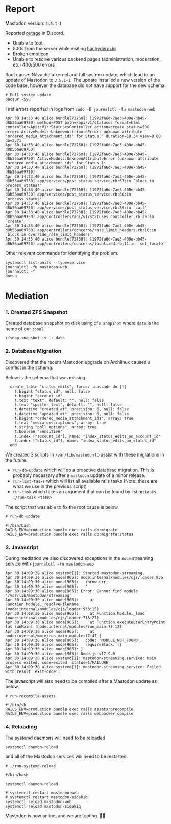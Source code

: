 # Report

Mastodon version: `3.5.1-1`

Reported [outage](https://discordapp.com/channels/858148454953254943/970021502164557876/970045392433582160) in Discord.

 - Unable to toot
 - 500s from the server while visiting [hachyderm.io](https://hachyderm.io)
 - Broken emoticon 
 - Unable to resolve various backend pages (administration, moderation, etc) 400/500 errors

Root cause: Nóva did a kernel and full system update, which lead to an update of Mastodon to `3.5.1-1`. The update installed a new version of the code base, however the database did not have support for the new schema.

```
# Full system update
pacaur -Syu
```

First errors reported in logs from `sudo -E journalctl -fu mastodon-web`

```
Apr 30 14:33:40 alice bundle[72760]: [1972fa6d-7ae3-400e-bb45-d8b56aa69750] method=POST path=/api/v1/statuses format=html controller=Api::V1::StatusesController action=create status=500 error='ActiveModel::UnknownAttributeError: unknown attribute 'ordered_media_attachment_ids' for Status.' duration=18.34 view=0.00 db=2.71
Apr 30 14:33:40 alice bundle[72760]: [1972fa6d-7ae3-400e-bb45-d8b56aa69750]
Apr 30 14:33:40 alice bundle[72760]: [1972fa6d-7ae3-400e-bb45-d8b56aa69750] ActiveModel::UnknownAttributeError (unknown attribute 'ordered_media_attachment_ids' for Status.):
Apr 30 14:33:40 alice bundle[72760]: [1972fa6d-7ae3-400e-bb45-d8b56aa69750]
Apr 30 14:33:40 alice bundle[72760]: [1972fa6d-7ae3-400e-bb45-d8b56aa69750] app/services/post_status_service.rb:67:in `block in process_status!'
Apr 30 14:33:40 alice bundle[72760]: [1972fa6d-7ae3-400e-bb45-d8b56aa69750] app/services/post_status_service.rb:66:in `process_status!'
Apr 30 14:33:40 alice bundle[72760]: [1972fa6d-7ae3-400e-bb45-d8b56aa69750] app/services/post_status_service.rb:39:in `call'
Apr 30 14:33:40 alice bundle[72760]: [1972fa6d-7ae3-400e-bb45-d8b56aa69750] app/controllers/api/v1/statuses_controller.rb:39:in `create'
Apr 30 14:33:40 alice bundle[72760]: [1972fa6d-7ae3-400e-bb45-d8b56aa69750] app/controllers/concerns/rate_limit_headers.rb:10:in `block in override_rate_limit_headers'
Apr 30 14:33:40 alice bundle[72760]: [1972fa6d-7ae3-400e-bb45-d8b56aa69750] app/controllers/concerns/localized.rb:11:in `set_locale'
```

Other relevant commands for identifying the problem.

```
systemctl list-units --type=service
journalctl -fu mastodon-web
journalctl -f
dmesg
```

# Mediation 

### 1. Created ZFS Snapshot

Created database snapshot on disk using `zfs snapshot` where `data` is the name of our `zpool`.

```
zfsnap snapshot -v -r data
```

### 2. Database Migration

Discovered that the recent Mastodon upgrade on Archlinux caused a conflict in the [schema](https://github.com/mastodon/mastodon/blob/main/db/schema.rb). 

Below is the schema that was missing.

```
  create_table "status_edits", force: :cascade do |t|
    t.bigint "status_id", null: false
    t.bigint "account_id"
    t.text "text", default: "", null: false
    t.text "spoiler_text", default: "", null: false
    t.datetime "created_at", precision: 6, null: false
    t.datetime "updated_at", precision: 6, null: false
    t.bigint "ordered_media_attachment_ids", array: true
    t.text "media_descriptions", array: true
    t.string "poll_options", array: true
    t.boolean "sensitive"
    t.index ["account_id"], name: "index_status_edits_on_account_id"
    t.index ["status_id"], name: "index_status_edits_on_status_id"
  end
```

We created 3 scripts in `/var/lib/mastodon` to assist with these migrations in the future.

 - `run-db-update` which will do a proactive database migration. This is probably necessary after a `mastodon` update of a minor release.
 - `run-list-tasks` which will list all available rails tasks (Note: these are what we use in the previous script)
 - `run-task` which takes an argument that can be found by listing tasks `./run-task <task>`

The script that was able to fix the root cause is below.

```
# run-db-update

#!/bin/bash
RAILS_ENV=production bundle exec rails db:migrate
RAILS_ENV=production bundle exec rails db:migrate:status
```


### 3. Javascript

During mediation we also discovered exceptions in the `node` streaming service with `journalctl -fu mastodon-web`

```
Apr 30 14:09:29 alice systemd[1]: Started mastodon-streaming.
Apr 30 14:09:30 alice node[965]: node:internal/modules/cjs/loader:936
Apr 30 14:09:30 alice node[965]:   throw err;
Apr 30 14:09:30 alice node[965]:   ^
Apr 30 14:09:30 alice node[965]: Error: Cannot find module '/var/lib/mastodon/streaming'
Apr 30 14:09:30 alice node[965]:     at Function.Module._resolveFilename (node:internal/modules/cjs/loader:933:15)
Apr 30 14:09:30 alice node[965]:     at Function.Module._load (node:internal/modules/cjs/loader:778:27)
Apr 30 14:09:30 alice node[965]:     at Function.executeUserEntryPoint [as runMain] (node:internal/modules/run_main:77:12)
Apr 30 14:09:30 alice node[965]:     at node:internal/main/run_main_module:17:47 {
Apr 30 14:09:30 alice node[965]:   code: 'MODULE_NOT_FOUND',
Apr 30 14:09:30 alice node[965]:   requireStack: []
Apr 30 14:09:30 alice node[965]: }
Apr 30 14:09:30 alice node[965]: Node.js v17.9.0
Apr 30 14:09:30 alice systemd[1]: mastodon-streaming.service: Main process exited, code=exited, status=1/FAILURE
Apr 30 14:09:30 alice systemd[1]: mastodon-streaming.service: Failed with result 'exit-code'.
```

The javascript will also need to be compiled after a Mastodon update as below.

```
# run-recompile-assets

#!/bin/sh
RAILS_ENV=production bundle exec rails assets:precompile
RAILS_ENV=production bundle exec rails webpacker:compile
```

### 4. Reloading

The systemd daemons will need to be reloaded

```
systemctl daemon-reload
```

and all of the Mastodon services will need to be restarted.

```
# ./run-systemd-reload

#/bin/bash

systemctl daemon-reload

# systmectl restart mastodon-web
# systemctl restart mastodon-sidekiq
systemctl reload mastodon-web
systemctl reload mastodon-sidekiq
```

Mastodon is now online, and we are tooting. 🐘💨
